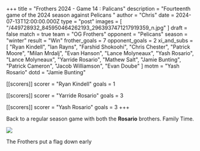 +++
title = "Frothers 2024 - Game 14 : Palicans"
description = "Fourteenth game of the 2024 season against Pelicans "
author = "Chris"
date = 2024-07-13T12:00:00.000Z
type = "post"
images = [ "/449728932_845950464262193_2963937471217919359_n.jpg" ]
draft = false
match = true
team = "OG Frothers"
opponent = "Pelicans"
season = "winter"
result = "Win"
frother_goals = 7
opponent_goals = 2
xi_and_subs = [
  "Ryan Kindell",
  "Ian Rayns",
  "Farshid Shokoohi",
  "Chris Chester",
  "Patrick Moore",
  "Milan Mrdalj",
  "Evan Hanson",
  "Lance Molyneaux",
  "Yash Rosario",
  "Lance Molyneaux",
  "Yarride Rosario",
  "Mathew Salt",
  "Jamie Bunting",
  "Patrick Cameron",
  "Jacob Williamson",
  "Evan Doube"
]
motm = "Yash Rosario"
dotd = "Jamie Bunting"

[[scorers]]
scorer = "Ryan Kindell"
goals = 1

[[scorers]]
scorer = "Yarride Rosario"
goals = 3

[[scorers]]
scorer = "Yash Rosario"
goals = 3
+++

Back to a regular season game with both the **Rosario** brothers. Family Time.

![](/449728932_845950464262193_2963937471217919359_n.jpg)

The Frothers put a flag down early 
